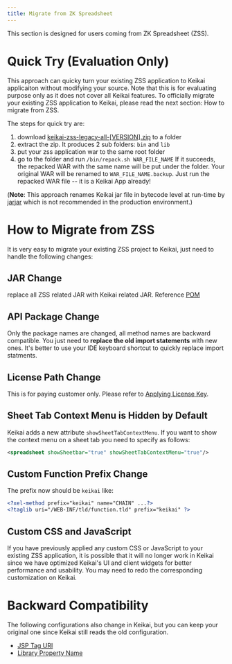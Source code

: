 ```yaml
---
title: Migrate from ZK Spreadsheet
---
```

This section is designed for users coming from ZK Spreadsheet (ZSS).

# Quick Try (Evaluation Only)
This approach can quicky turn your existing ZSS application to Keikai applicaiton without modifying your source. Note that this is for evaluating purpose only as it does not cover all Keikai features. To officially migrate your existing ZSS application to Keikai, please read the next section: How to migrate from ZSS.

The steps for quick try are:
1. download [keikai-zss-legacy-all-[VERSION].zip]() to a folder 
2. extract the zip.
It produces 2 sub folders: `bin` and `lib`
3. put your zss application war to the same root folder
4. go to the folder and run `/bin/repack.sh WAR_FILE_NAME`
If it succeeds, the repacked WAR with the same name will be put under the folder. Your original WAR will be renamed to `WAR_FILE_NAME.backup`. Just run the repacked WAR file -- it is a Keikai App already!

(**Note**: This approach renames Keikai jar file in bytecode level at run-time by [jarjar](https://github.com/pantsbuild/jarjar) which is not recommended in the production environment.)

# How to Migrate from ZSS 
It is very easy to migrate your existing ZSS project to Keikai, just need to handle the following changes:

## JAR Change
replace all ZSS related JAR with Keikai related JAR. Reference [POM](https://github.com/keikai/dev-ref/blob/master/pom.xml)

## API Package Change
Only the package names are changed, all method names are backward compatible. You just need to **replace the old import statements** with new ones. It's better to use your IDE keyboard shortcut to quickly replace import statments.

## License Path Change
This is for paying customer only. Please refer to [Applying License Key](License_Install).

## Sheet Tab Context Menu is Hidden by Default
Keikai adds a new attribute `showSheetTabContextMenu`. If you want to show the context menu on a sheet tab you need to specify as follows:

```xml
<spreadsheet showSheetbar="true" showSheetTabContextMenu="true"/>
```


## Custom Function Prefix Change
The prefix now should be `keikai` like:

```xml
<?xel-method prefix="keikai" name="CHAIN" ...?> 
<?taglib uri="/WEB-INF/tld/function.tld" prefix="keikai" ?>
```

## Custom CSS and JavaScript
If you have previously applied any custom CSS or JavaScript to your existing ZSS application, it is possible that it will no longer work in Keikai since we have optimized Keikai's UI and client widgets for better performance and usability. You may need to redo the corresponding customization on Keikai.

# Backward Compatibility
The following configurations also change in Keikai, but you can keep your original one since Keikai still reads the old configuration.

* [JSP Tag URI](Get_Spreadsheet_Running_Quickly_in_JSP)
* [Library Property Name](Configuration)
